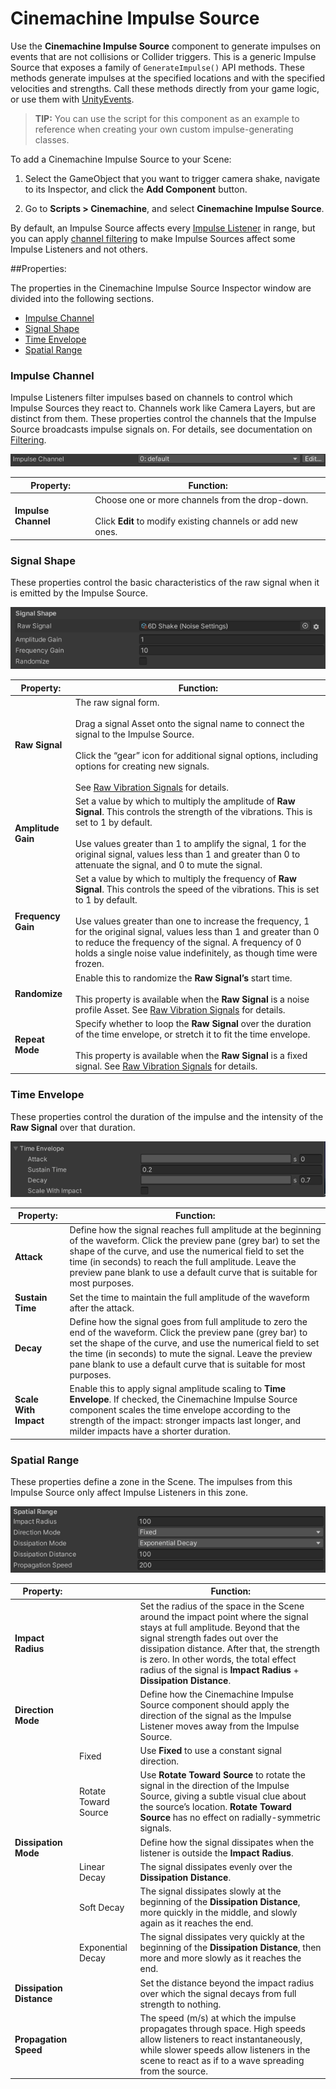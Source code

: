 # Cinemachine Impulse Source

Use the **Cinemachine Impulse Source** component to generate impulses on events that are not collisions or Collider triggers. This is a generic Impulse Source that exposes a family of `GenerateImpulse()` API methods. These methods generate impulses at the specified locations and with the specified velocities and strengths. Call these methods directly from your game logic, or use them with [UnityEvents](https://docs.unity3d.com/Manual/UnityEvents.html). 

>**TIP:** You can use the script for this component as an example to reference when creating your own custom impulse-generating classes.

To add a Cinemachine Impulse Source to your Scene:

1. Select the GameObject that you want to trigger camera shake, navigate to its Inspector, and click the **Add Component** button.

2. Go to **Scripts > Cinemachine**, and select **Cinemachine Impulse Source**.

By default, an Impulse Source affects every [Impulse Listener](CinemachineImpulseListener.md) in range, but you can apply [channel filtering](CinemachineImpulseFiltering.md#ChannelFiltering) to make Impulse Sources affect some Impulse Listeners and not others. 

##Properties:

The properties in the Cinemachine Impulse Source Inspector window are divided into the following sections.

- [Impulse Channel](#ImpulseChannel)
- [Signal Shape](#SignalShape)
- [Time Envelope](#TimeEnvelope)
- [Spatial Range](#SpatialRange)



<a name="ImpulseChannel"></a>

### Impulse Channel

Impulse Listeners filter impulses based on channels to control which Impulse Sources they react to. Channels work like Camera Layers, but are distinct from them. These properties control the channels that the Impulse Source broadcasts impulse signals on. For details, see documentation on [Filtering](CinemachineImpulseFiltering.md).

![](images/InspectorImpulseSourceChannel.png)

| **Property:**       | **Function:**                                                |
| ------------------- | ------------------------------------------------------------ |
| **Impulse Channel** | Choose one or more channels from the drop-down.<br /><br />Click **Edit** to modify existing channels or add new ones. |

<a name="SignalShape"></a>

### Signal Shape

These properties control the basic characteristics of the raw signal when it is emitted by the Impulse Source.

![](images/InspectorImpulseSourceSignal.png)

| **Property:**  | **Function:**                                                |
| -------------- | ------------------------------------------------------------ |
| **Raw Signal** | The raw signal form. <br /><br />Drag a signal Asset onto the signal name to connect the signal to the Impulse Source.<br /><br />Click the “gear” icon for additional signal options, including options for creating new signals.<br /><br />See [Raw Vibration Signals](CinemachineImpulseRawSignal.md) for details. |
|**Amplitude Gain** | Set a value by which to multiply the amplitude of **Raw Signal**. This controls the strength of the vibrations. This is set to 1 by default.<br /><br />Use values greater than 1 to amplify the signal, 1 for the original signal, values less than 1 and greater than 0 to attenuate the signal, and 0 to mute the signal. |
|**Frequency Gain**|Set a value by which to multiply the frequency of **Raw Signal**. This controls the speed of the vibrations. This is set to 1 by default.<br /><br />Use values greater than one to increase the frequency, 1 for the original signal, values less than 1 and greater than 0 to reduce the frequency of the signal. A frequency of 0 holds a single noise value indefinitely, as though time were frozen.|
|**Randomize**|Enable this to randomize the **Raw Signal’s** start time.<br /><br />This property is available when the **Raw Signal** is a noise profile Asset. See [Raw Vibration Signals](CinemachineImpulseRawSignal.md) for details.|
|**Repeat Mode**|Specify whether to loop the **Raw Signal** over the duration of the time envelope, or stretch it to fit the time envelope.<br /><br />This property is available when the **Raw Signal** is a fixed signal. See [Raw Vibration Signals](CinemachineImpulseRawSignal.md) for details.|

<a name="TimeEnvelope"></a>
### Time Envelope

These properties control the duration of the impulse and the intensity of the **Raw Signal** over that duration.

![](images/InspectorImpulseTimeEnvelope.png)

| Property:             | Function:                                                    |
| --------------------- | ------------------------------------------------------------ |
| **Attack**            | Define how the signal reaches full amplitude at the beginning of the waveform. Click the preview pane (grey bar) to set the shape of the curve, and use the numerical field to set the time (in seconds) to reach the full amplitude. Leave the preview pane blank to use a default curve that is suitable for most purposes. |
| **Sustain Time**      | Set the time to maintain the full amplitude of the waveform after the attack. |
| **Decay**             | Define how the signal goes from full amplitude to zero the end of the waveform. Click the preview pane (grey bar) to set the shape of the curve, and use the numerical field to set the time (in seconds) to mute the signal. Leave the preview pane blank to use a default curve that is suitable for most purposes. |
| **Scale With Impact** | Enable this to apply signal amplitude scaling to **Time Envelope**. If checked, the Cinemachine Impulse Source component scales the time envelope according to the strength of the impact: stronger impacts last longer, and milder impacts have a shorter duration. |


<a name="SpatialRange"></a>
### Spatial Range

These properties define a zone in the Scene. The impulses from this Impulse Source only affect Impulse Listeners in this zone.

![](images/InspectorImpulseSourceSpatialRange.png)

| Property:|| Function:|
|--|--|--|
|**Impact Radius**||Set the radius of the space in the Scene around the impact point where the signal stays at full amplitude. Beyond that the signal strength fades out over the dissipation distance. After that, the strength is zero. In other words, the total effect radius of the signal is **Impact Radius** + **Dissipation Distance**.|
|**Direction Mode**||Define how the Cinemachine Impulse Source component should apply the direction of the signal as the Impulse Listener moves away from the Impulse Source.|
||Fixed|Use **Fixed** to use a constant signal direction.|
||Rotate Toward Source|Use **Rotate Toward Source** to rotate the signal in the direction of the Impulse Source, giving a subtle visual clue about the source’s location. **Rotate Toward Source** has no effect on radially-symmetric signals.|
|**Dissipation Mode**||Define how the signal dissipates when the listener is outside the **Impact Radius**.|
||Linear Decay|The signal dissipates evenly over the **Dissipation Distance**.|
||Soft Decay|The signal dissipates slowly at the beginning of the **Dissipation Distance**, more quickly in the middle, and slowly again as it reaches the end.|
|| Exponential Decay|The signal dissipates very quickly at the beginning of the **Dissipation Distance**, then more and more slowly as it reaches the end.|
|**Dissipation Distance**||Set the distance beyond the impact radius over which the signal decays from full strength to nothing.|
|**Propagation Speed**||The speed (m/s) at which the impulse propagates through space.  High speeds allow listeners to react instantaneously, while slower speeds allow listeners in the scene to react as if to a wave spreading from the source. |